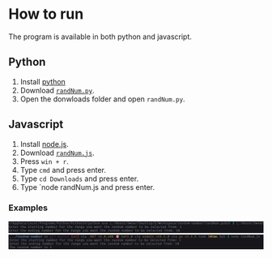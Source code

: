 
# How to run

The program is available in both python and javascript.

## Python

1. Install [python](https://python.org/downloads)
2. Download [`randNum.py`](https://raw.githubusercontent.com/DhruvMitna/ranom-number/master/randNum.py).
3. Open the donwloads folder and open `randNum.py`.

## Javascript

1. Install [node.js](https://nodejs.org/dist/v14.17.4/node-v14.17.4-x64.msi).
2. Download [`randNum.js`](https://raw.githubusercontent.com/DhruvMitna/random-number/master/randNum.js).
3. Press `win + r`.
4. Type `cmd` and press enter.
5. Type `cd Downloads` and press enter.
6. Type `node randNum.js and press enter.

### Examples

![python demo](demos/py.png "Python")
![javascript demo](demos/js.png "JavaScript")